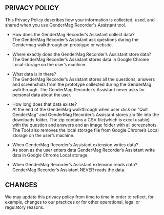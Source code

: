 ## PRIVACY POLICY

This Privacy Policy describes how your information is collected, used, and shared when you use GenderMag Recorder's Assistant tool.

* How does the GenderMag Recorder’s Assistant collect data?  
The GenderMag Recorder’s Assistant ask questions during the Gendermag walkthrough on prototype or website.

* Where exactly does the GenderMag Recorder’s Assistant store data?  
The GenderMag Recorder’s Assistant stores data in Google Chrome Local storage on the user’s machine. 

* What data is in there?  
The GenderMag Recorder’s Assistant stores all the questions, answers and screenshots from the prototype collected during the GenderMag walkthrough. The GenderMag Recorder’s Assistant never asks for personal data about the user.

* How long does that data existe?  
At the end of  the GenderMag walkthrough when user click on “Quit GenderMag” and GenderMag Recorder’s Assistant stores zip file into the downloads folder. The zip contains a CSV file(which is excel usable) with the question and answers and an image folder with all screenshots. The Tool also removes the local storage file from Google Chrome’s Local storage on the user’s machine.

* When GenderMag Recorder’s Assistant extension writes data?  
As soon as the user enters data GenderMag Recorder’s Assistant write data in Google Chrome Local storage.

* When GenderMag Recorder’s Assistant extension reads data?  
GenderMag Recorder’s Assistant NEVER reads the data.

## CHANGES

We may update this privacy policy from time to time in order to reflect, for example, changes to our practices or for other operational, legal or regulatory reasons.
